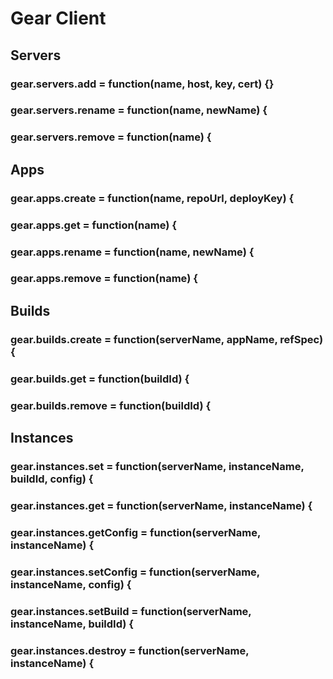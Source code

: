 # Gear Client



## Servers


### gear.servers.add = function(name, host, key, cert) {}


### gear.servers.rename = function(name, newName) {


### gear.servers.remove = function(name) {





## Apps


### gear.apps.create = function(name, repoUrl, deployKey) {


### gear.apps.get = function(name) {


### gear.apps.rename = function(name, newName) {


### gear.apps.remove = function(name) {





## Builds


### gear.builds.create = function(serverName, appName, refSpec) {


### gear.builds.get = function(buildId) {


### gear.builds.remove = function(buildId) {





## Instances


### gear.instances.set = function(serverName, instanceName, buildId, config) {


### gear.instances.get = function(serverName, instanceName) {


### gear.instances.getConfig = function(serverName, instanceName) {


### gear.instances.setConfig = function(serverName, instanceName, config) {


### gear.instances.setBuild = function(serverName, instanceName, buildId) {


### gear.instances.destroy = function(serverName, instanceName) {